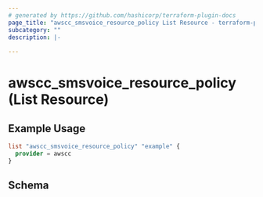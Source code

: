 ```yaml
---
# generated by https://github.com/hashicorp/terraform-plugin-docs
page_title: "awscc_smsvoice_resource_policy List Resource - terraform-provider-awscc"
subcategory: ""
description: |-
  
---
```


# awscc_smsvoice_resource_policy (List Resource)



## Example Usage

```terraform
list "awscc_smsvoice_resource_policy" "example" {
  provider = awscc
}
```

<!-- schema generated by tfplugindocs -->
## Schema
